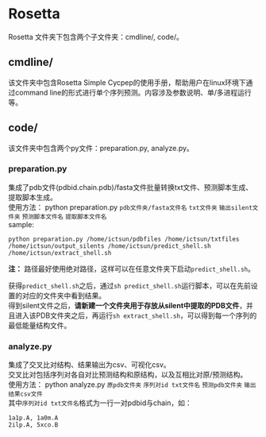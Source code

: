 # Rosetta
Rosetta 文件夹下包含两个子文件夹：cmdline/, code/。

## cmdline/
该文件夹中包含Rosetta Simple Cycpep的使用手册，帮助用户在linux环境下通过command line的形式进行单个序列预测。内容涉及参数说明、单/多进程运行等。

## code/
该文件夹中包含两个py文件：preparation.py, analyze.py。

### preparation.py

集成了pdb文件(pdbid.chain.pdb)/fasta文件批量转换txt文件、预测脚本生成、提取脚本生成。\
使用方法： python preparation.py `pdb文件夹/fasta文件名` `txt文件夹` `输出silent文件夹` `预测脚本文件名` `提取脚本文件名`\
sample: 
```console
python preparation.py /home/ictsun/pdbfiles /home/ictsun/txtfiles /home/ictsun/output_silents /home/ictsun/predict_shell.sh /home/ictsun/extract_shell.sh
```
**注：** 路径最好使用绝对路径，这样可以在任意文件夹下启动`predict_shell.sh`。

获得`predict_shell.sh`之后，通过`sh predict_shell.sh`运行脚本，可以在先前设置的对应的文件夹中看到结果。\
得到silent文件之后，**请新建一个文件夹用于存放从silent中提取的PDB文件**，并且进入该PDB文件夹之后，再运行`sh extract_shell.sh`，可以得到每一个序列的最低能量结构文件。

### analyze.py
集成了交叉比对结构、结果输出为csv、可视化csv。\
交叉比对包括序列对各自对比预测结构和原结构，以及互相比对原/预测结构。\
使用方法： python analyze.py `原pdb文件夹` `序列对id txt文件名` `预测pdb文件夹` `输出结果csv文件`\
其中`序列对id txt文件名`格式为一行一对pdbid与chain，如：
```editorconfig
1a1p.A, 1a0m.A
2ilp.A, 5xco.B
```